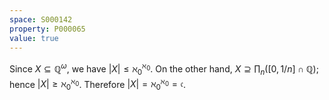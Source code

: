 ```yaml
---
space: S000142
property: P000065
value: true
---
```


Since $X\subseteq\mathbb Q^\omega$, we have $|X|\le\aleph_0^{\aleph_0}$.  On the other hand, $X\supseteq \prod_n([0,1/n]\cap\mathbb Q)$; hence $|X|\ge \aleph_0^{\aleph_0}$.  Therefore $|X|=\aleph_0^{\aleph_0}=\mathfrak c$.
